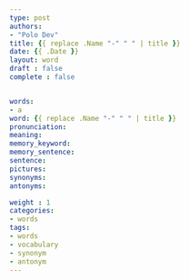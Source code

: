 ```yaml
---
type: post
authors:
- "Polo Dev"
title: {{ replace .Name "-" " " | title }}
date: {{ .Date }}
layout: word
draft : false
complete : false


words:
- a
word: {{ replace .Name "-" " " | title }}
pronunciation:
meaning:
memory_keyword:
memory_sentence:
sentence:
pictures:
synonyms:
antonyms:

weight : 1
categories:
- words
tags:
- words
- vocabulary
- synonym
- antonym
---
```

